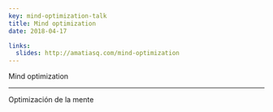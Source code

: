 ```yaml
---
key: mind-optimization-talk
title: Mind optimization
date: 2018-04-17

links:
  slides: http://amatiasq.com/mind-optimization
---
```


Mind optimization

---

Optimización de la mente

